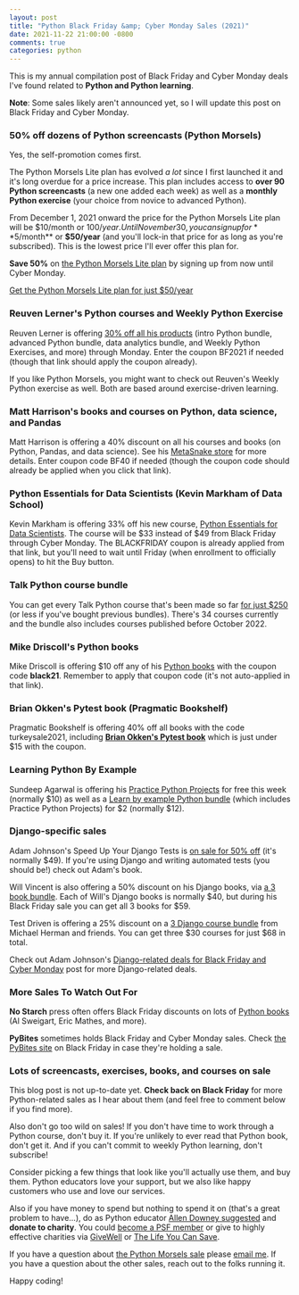 ```yaml
---
layout: post
title: "Python Black Friday &amp; Cyber Monday Sales (2021)"
date: 2021-11-22 21:00:00 -0800
comments: true
categories: python
---
```


This is my annual compilation post of Black Friday and Cyber Monday deals I've found related to **Python and Python learning**.

**Note**: Some sales likely aren't announced yet, so I will update this post on Black Friday and Cyber Monday.


### 50% off dozens of Python screencasts (Python Morsels)

Yes, the self-promotion comes first.

The Python Morsels Lite plan has evolved *a lot* since I first launched it and it's long overdue for a price increase.
This plan includes access to **over 90 Python screencasts** (a new one added each week) as well as a **monthly Python exercise** (your choice from novice to advanced Python).

From December 1, 2021 onward the price for the Python Morsels Lite plan will be $10/month or $100/year.
Until November 30, you can signup for **$5/month** or **$50/year** (and you'll lock-in that price for as long as you're subscribed).
This is the lowest price I'll ever offer this plan for.

**Save 50%** on [the Python Morsels Lite plan](https://www.pythonmorsels.com/watch-python-screencasts/) by signing up from now until Cyber Monday.

[Get the Python Morsels Lite plan for just $50/year](https://www.pythonmorsels.com/watch-python-screencasts/)


### Reuven Lerner's Python courses and Weekly Python Exercise

Reuven Lerner is offering [30% off all his products](https://store.lerner.co.il/?coupon=BF2021) (intro Python bundle, advanced Python bundle, data analytics bundle, and Weekly Python Exercises, and more) through Monday.
Enter the coupon BF2021 if needed (though that link should apply the coupon already).

If you like Python Morsels, you might want to check out Reuven's Weekly Python exercise as well.
Both are based around exercise-driven learning.


### Matt Harrison's books and courses on Python, data science, and Pandas

Matt Harrison is offering a 40% discount on all his courses and books (on Python, Pandas, and data science).
See his [MetaSnake store](https://store.metasnake.com/?coupon=BF40) for more details.
Enter coupon code BF40 if needed (though the coupon code should already be applied when you click that link).


### Python Essentials for Data Scientists (Kevin Markham of Data School)

Kevin Markham is offering 33% off his new course, [Python Essentials for Data Scientists](https://courses.dataschool.io/python-essentials-for-data-scientists?coupon=BLACKFRIDAY).
The course will be $33 instead of $49 from Black Friday through Cyber Monday.
The BLACKFRIDAY coupon is already applied from that link, but you'll need to wait until Friday (when enrollment to officially opens) to hit the Buy button.


### Talk Python course bundle

You can get every Talk Python course that's been made so far [for just $250](http://talkpython.fm/black-friday) (or less if you've bought previous bundles).
There's 34 courses currently and the bundle also includes courses published before October 2022.


### Mike Driscoll's Python books

Mike Driscoll is offering $10 off any of his [Python books](https://driscollis.gumroad.com/) with the coupon code **black21**.
Remember to apply that coupon code (it's not auto-applied in that link).


### Brian Okken's Pytest book (Pragmatic Bookshelf)

Pragmatic Bookshelf is offering 40% off all books with the code turkeysale2021, including [**Brian Okken's Pytest book**](https://pragprog.com/titles/bopytest/python-testing-with-pytest/) which is just under $15 with the coupon.


### Learning Python By Example

Sundeep Agarwal is offering his [Practice Python Projects](https://learnbyexample.gumroad.com/l/py_projects/blackfriday) for free this week (normally $10) as well as a [Learn by example Python bundle](https://learnbyexample.gumroad.com/l/python-bundle/blackfriday) (which includes Practice Python Projects) for $2 (normally $12).


### Django-specific sales

Adam Johnson's Speed Up Your Django Tests is [on sale for 50% off](https://adamchainz.gumroad.com/l/suydt) (it's normally $49).
If you're using Django and writing automated tests (you should be!) check out Adam's book.

Will Vincent is also offering a 50% discount on his Django books, via [a 3 book bundle](https://wsvincent.gumroad.com/l/bhylo/blackfriday2021).
Each of Will's Django books is normally $40, but during his Black Friday sale you can get all 3 books for $59.

Test Driven is offering a 25% discount on a [3 Django course bundle](https://testdriven.io/bundle/django-black-friday/) from Michael Herman and friends.
You can get three $30 courses for just $68 in total.

Check out Adam Johnson's [Django-related deals for Black Friday and Cyber Monday](https://adamj.eu/tech/2021/11/22/django-black-friday-deals/) post for more Django-related deals.


### More Sales To Watch Out For

**No Starch** press often offers Black Friday discounts on lots of [Python books](https://nostarch.com/catalog/python) (Al Sweigart, Eric Mathes, and more).

**PyBites** sometimes holds Black Friday and Cyber Monday sales.
Check [the PyBites site](https://pybit.es/) on Black Friday in case they're holding a sale.


### Lots of screencasts, exercises, books, and courses on sale

This blog post is not up-to-date yet.
**Check back on Black Friday** for more Python-related sales as I hear about them (and feel free to comment below if you find more).

Also don't go too wild on sales!
If you don't have time to work through a Python course, don't buy it.
If you're unlikely to ever read that Python book, don't get it.
And if you can't commit to weekly Python learning, don't subscribe!

Consider picking a few things that look like you'll actually use them, and buy them.
Python educators love your support, but we also like happy customers who use and love our services.

Also if you have money to spend but nothing to spend it on (that's a great problem to have...), do as Python educator [Allen Downey suggested](https://twitter.com/AllenDowney/status/1462856493716459526) and **donate to charity**.
You could [become a PSF member](https://psfmember.org/) or give to highly effective charities via [GiveWell](https://www.givewell.org/) or [The Life You Can Save](https://www.thelifeyoucansave.org/).

If you have a question about [the Python Morsels sale](https://www.pythonmorsels.com/watch-python-screencasts/) please <a href='m&#97;&#105;l&#116;o&#58;he&#108;p&#64;&#112;%7&#57;th%6Fnmo&#114;s%6&#53;ls&#46;&#99;&#111;m'>email me</a>.
If you have a question about the other sales, reach out to the folks running it.

Happy coding!
